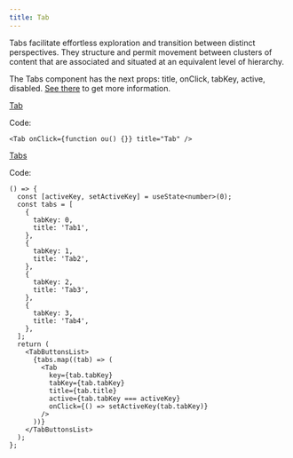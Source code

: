 ```yaml
---
title: Tab
---
```


Tabs facilitate effortless exploration and transition between distinct perspectives. They structure and permit movement between clusters of content that are associated and situated at an equivalent level of hierarchy.

The Tabs component has the next props: title, onClick, tabKey, active, disabled. [See there](/?path=/docs/core-tab--docs) to get more information.

[Tab](/?path=/story/core-tab--default-tab)

Code:

```tsx
<Tab onClick={function ou() {}} title="Tab" />
```

[Tabs](/?path=/story/core-tab--default-tabs)

Code:

```tsx
() => {
  const [activeKey, setActiveKey] = useState<number>(0);
  const tabs = [
    {
      tabKey: 0,
      title: 'Tab1',
    },
    {
      tabKey: 1,
      title: 'Tab2',
    },
    {
      tabKey: 2,
      title: 'Tab3',
    },
    {
      tabKey: 3,
      title: 'Tab4',
    },
  ];
  return (
    <TabButtonsList>
      {tabs.map((tab) => (
        <Tab
          key={tab.tabKey}
          tabKey={tab.tabKey}
          title={tab.title}
          active={tab.tabKey === activeKey}
          onClick={() => setActiveKey(tab.tabKey)}
        />
      ))}
    </TabButtonsList>
  );
};
```
